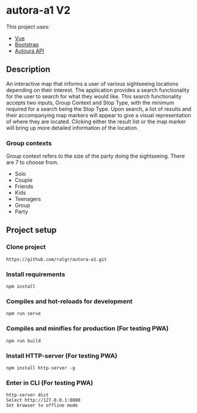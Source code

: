 # autora-a1 V2

This project uses:
* [Vue](https://vuejs.org/)
* [Bootstrap](https://getbootstrap.com/)
* [Autoura API](https://github.com/Autoura/API/blob/master/readme.md)

## Description

An interactive map that informs a user of various sightseeing locations depending on their interest.
The application provides a search functionality for the user to search for what they would like.
This search functionality accepts two inputs, Group Context and Stop Type, with the minimum required
for a search being the Stop Type. Upon search, a list of results and their accompanying map markers will appear to give a visual representation of where they are located. Clicking either the result list or the map marker will bring up more detailed information of the location.  

### Group contexts

Group context refers to the size of the party doing the sightseeing. There are 7 to choose from.

* Solo
* Couple
* Friends
* Kids
* Teenagers
* Group
* Party

## Project setup

### Clone project

```
https://github.com/ralgr/autora-a1.git
```
### Install requirements 
```
npm install
```

### Compiles and hot-reloads for development 
```
npm run serve
```

### Compiles and minifies for production (For testing PWA)
```
npm run build
```

### Install HTTP-server (For testing PWA)
```
npm install http-server -g
```

### Enter in CLI (For testing PWA)
```
http-server dist
Select http://127.0.0.1:8080
Set browser to offline mode
```

